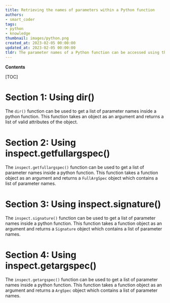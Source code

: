 ```yaml
---
title: Retrieving the names of parameters within a Python function
authors:
- smart_coder
tags:
- python
- knowledge
thumbnail: images/python.png
created_at: 2023-02-05 00:00:00
updated_at: 2023-02-05 00:00:00
tldr: The parameter names of a Python function can be accessed using the function`s `.\_\_code\_\_.co\_varnames` attribute.
---
```


**Contents**

[TOC]

# Section 1: Using dir() 

The `dir()` function can be used to get a list of parameter names inside a python function. This function takes an object as an argument and returns a list of valid attributes of the object.

# Section 2: Using inspect.getfullargspec() 

The `inspect.getfullargspec()` function can be used to get a list of parameter names inside a python function. This function takes a function object as an argument and returns a `FullArgSpec` object which contains a list of parameter names.

# Section 3: Using inspect.signature() 

The `inspect.signature()` function can be used to get a list of parameter names inside a python function. This function takes a function object as an argument and returns a `Signature` object which contains a list of parameter names.

# Section 4: Using inspect.getargspec() 

The `inspect.getargspec()` function can be used to get a list of parameter names inside a python function. This function takes a function object as an argument and returns a `ArgSpec` object which contains a list of parameter names.
